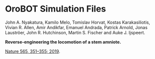 # OroBOT Simulation Files

John A. Nyakatura, Kamilo Melo, Tomislav Horvat, Kostas Karakasiliotis, Vivian R. Allen, Amir Andikfar, Emanuel Andrada, Patrick Arnold, Jonas Lauströer, John R. Hutchinson, Martin S. Fischer and Auke J. Ijspeert.

**Reverse-engineering the locomotion of a stem amniote.**

[Nature 565, 351–355; 2019](https://www.nature.com/articles/s41586-018-0851-2).
